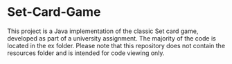 # Set-Card-Game
This project is a Java implementation of the classic Set card game, developed as part of a university assignment. The majority of the code is located in the ex folder. Please note that this repository does not contain the resources folder and is intended for code viewing only.
